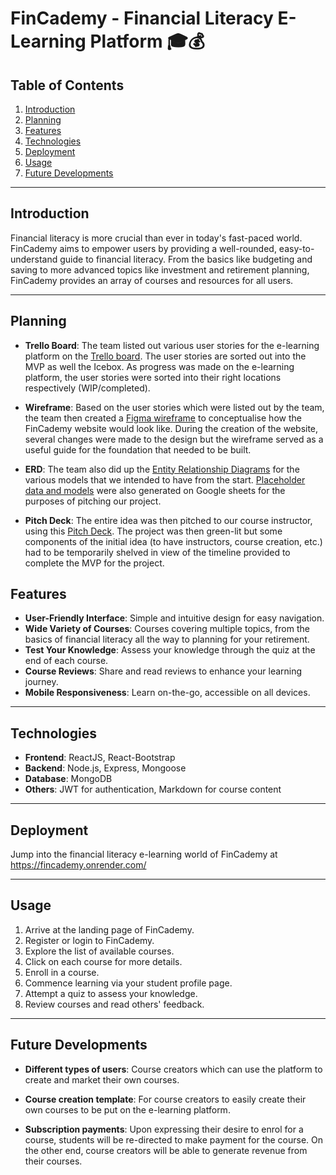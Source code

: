 # FinCademy - Financial Literacy E-Learning Platform 🎓💰

## Table of Contents

1. [Introduction](#introduction)
2. [Planning](#planning)
3. [Features](#features)
4. [Technologies](#technologies)
5. [Deployment](#deployment)
6. [Usage](#usage)
7. [Future Developments](#future-developments)

---

## Introduction

Financial literacy is more crucial than ever in today's fast-paced world. FinCademy aims to empower users by providing a well-rounded, easy-to-understand guide to financial literacy. From the basics like budgeting and saving to more advanced topics like investment and retirement planning, FinCademy provides an array of courses and resources for all users.

---

## Planning

- **Trello Board**: The team listed out various user stories for the e-learning platform on the [Trello board](https://trello.com/b/dUDCGMn6/project-3). The user stories are sorted out into the MVP as well the Icebox. As progress was made on the e-learning platform, the user stories were sorted into their right locations respectively (WIP/completed).

- **Wireframe**: Based on the user stories which were listed out by the team, the team then created a [Figma wireframe](https://www.figma.com/file/6gmkSZuAMDI25RBv8hmiaE/Project-3---E-Learning-Platform-for-Financial-Literacy?type=whiteboard&node-id=0-1&t=5eElqKAEfjk6i8ll-0) to conceptualise how the FinCademy website would look like. During the creation of the website, several changes were made to the design but the wireframe served as a useful guide for the foundation that needed to be built.

- **ERD**: The team also did up the [Entity Relationship Diagrams](https://lucid.app/lucidchart/09dc7bdd-520f-41d8-9312-5ef9105101a9/edit?invitationId=inv_15befe1e-5c87-4bfa-aa0c-c912bd6210fc&referringApp=slack&page=0_0#) for the various models that we intended to have from the start. [Placeholder data and models](https://docs.google.com/spreadsheets/d/1gra9SOT4H9hnbW0CrkVt6Pw95Psl-sN5Q52LE_Q5YX8/edit#gid=762001014) were also generated on Google sheets for the purposes of pitching our project.

- **Pitch Deck**: The entire idea was then pitched to our course instructor, using this [Pitch Deck](https://docs.google.com/presentation/d/1LGYF6woeVfOccvw7YVxU0RyAnfG7s322frx_3iul1Hg/edit#slide=id.p). The project was then green-lit but some components of the initial idea (to have instructors, course creation, etc.) had to be temporarily shelved in view of the timeline provided to complete the MVP for the project.

## Features

- **User-Friendly Interface**: Simple and intuitive design for easy navigation.
- **Wide Variety of Courses**: Courses covering multiple topics, from the basics of financial literacy all the way to planning for your retirement. 
- **Test Your Knowledge**: Assess your knowledge through the quiz at the end of each course.
- **Course Reviews**: Share and read reviews to enhance your learning journey.
- **Mobile Responsiveness**: Learn on-the-go, accessible on all devices.

---

## Technologies

- **Frontend**: ReactJS, React-Bootstrap
- **Backend**: Node.js, Express, Mongoose
- **Database**: MongoDB
- **Others**: JWT for authentication, Markdown for course content

---

## Deployment

Jump into the financial literacy e-learning world of FinCademy at https://fincademy.onrender.com/

---

## Usage

1. Arrive at the landing page of FinCademy.
2. Register or login to FinCademy.
3. Explore the list of available courses.
4. Click on each course for more details.
5. Enroll in a course.
6. Commence learning via your student profile page.
7. Attempt a quiz to assess your knowledge.
8. Review courses and read others' feedback.

---

## Future Developments

- **Different types of users**: Course creators which can use the platform to create and market their own courses.

- **Course creation template**: For course creators to easily create their own courses to be put on the e-learning platform.

- **Subscription payments**: Upon expressing their desire to enrol for a course, students will be re-directed to make payment for the course. On the other end, course creators will be able to generate revenue from their courses.